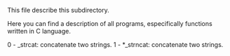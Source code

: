 This file describe this subdirectory.

Here you can find a description of all programs, especifically functions written in C language.

0 - _strcat: concatenate two strings.
1 - *_strncat: concatenate two strings.